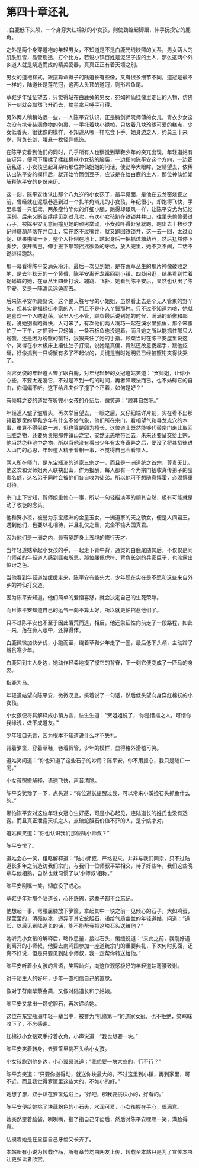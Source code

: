 # 第四十章还礼
,  白鹿低下头颅，一个身穿大红棉袄的小女孩，则使劲踮起脚跟，伸手抚摸它的鹿角。
   之外是两个身穿道袍的年轻男女，不知道是不是白鹿光线映照的关系，男女两人的肌肤胜雪，晶莹剔透，打个比方，若说小镇百姓是泥胚子捏的土人，那么这两个外乡道人就是烧造而成的精美瓷器，真真正正有着天壤之别。
   男女的道袍样式，跟摆算命摊子的陆道长有些像，又有很多细节不同，道冠是最不一样的，陆道长是莲花冠，这两人头顶的道冠，则形若鱼尾。
   草鞋少年怔怔望去，只觉得站在白鹿旁的男女，宛如神仙挂像里走出的人物，仿佛下一刻就会飘然飞升而去，摘星拿月唾手可得。
   另外两人稍稍站远一些，一人陈平安认识，正是铸剑师阮师傅的女儿，青衣少女这次没有携带装满食物的包裹，一手托着块小绣帕，只放着几块玲珑可爱的糕点，少女低着头，很犹豫的模样，不知道从哪一样吃食下手。她身边之人，约莫三十来岁，背负长剑，腰悬一枚怪异佩饰。
   在陈平安看到他们的同时，几乎所有人也察觉到草鞋少年的突兀出现，年轻道姑有些讶异，便弯下腰揉了揉红棉袄小女孩的脑袋，一边指向陈平安这个方向，一边窃窃私语，小女孩竖起耳朵听那位神仙姐姐的问话，使劲睁大眼眸，定睛望去，依稀认出陈平安的模样后，就开始竹筒倒豆子，应该是在给白鹿的主人，那位神仙姐姐解释陈平安的身份来历。
   这一刻，陈平安也认出那个八九岁的小女孩了，最早见面，是他在去龙窑烧瓷之前，曾经就在泥瓶巷遇到过一个扎羊角辫儿的小女孩，年纪很小，却跑得飞快，手里拿着一只纸鸢，两条瘦竹竿似的纤细小腿，跑得却跟风一样，让陈平安尤为记忆深刻。后来又断断续续见到过几次，有次小女孩趴在铁锁井井口，往里头偷偷丢过石子，被陈平安无意间撞见她的顽劣举动，小女孩吓得赶紧就跑，跑出去十数步才记得糖葫芦落在井口上，实在熬不过嘴馋，就又跑回铁锁井，这一去一回，太过仓促，结果啪唧一下，整个人扑倒在地上，站起身后一把抓过糖葫芦，然后猛然停下脚步，张开嘴巴，伸手拔下那颗摇摇欲坠的牙齿，放入兜里，她不哭不闹，二话不说继续跑路。
   那一幕看得陈平安满头冷汗。最后一次见到她，是在荒草丛生的那片神像破败之地，是去年秋天的一个黄昏，陈平安离开龙窑回到小镇，四处闲逛，结果看到忙着捉蟋蟀的她，在草丛里四处打滚、蹦跳、飞扑，她看到陈平安后，显然也认出了陈平安，又是一阵清风远遁而去。
   后来陈平安听顾粲说，这个整天脏兮兮的小姐姐，虽然看上去是个无人管束的野丫头，但其实是福禄街李家的人，而且不是仆人丫鬟那种。只不过不知道为啥，她就是喜欢一个人瞎逛荡，家里人也不管，顾粲最后说到她的时候，满满的骄傲和鄙视，说她别看跑得快，人可笨了，有次他们两人凑巧一起在溪水里抓鱼，那个笨蛋忙了一下午，才抓到一只螃蟹，一条石板鱼也没逮着，而且她之所以能抓住那只大螃蟹，还是因为螃蟹的蟹钳，狠狠夹住了她的手指。顾粲当时在陈平安屋里说这个，笑得在小木板床上捂住肚子打滚，说她是真傻，竟然还故意扬起手，跟他炫耀，好像抓到一只螃蟹有多了不起似的，关键是当时她明显已经被蟹钳夹得快哭了。
   面容英俊的年轻道人瞥了眼白鹿，对年纪轻轻的女冠道姑笑道：“贺师姐，让你小心些，不要太宠溺它，不过是不到一旬的时间，再者障眼法而已，也不妨碍它的自由，你偏偏不听。这下给凡夫俗子撞了个正着，如何是好？”
   有倾城之姿的道姑在听完小女孩的介绍后，微笑道：“顺其自然吧。”
   年轻道人皱了皱眉头，再次举目望去，一眼之后，又仔细端详片刻，实在看不出那背着箩筐的草鞋少年有什么不俗气象，他们所在宗门，看相望气和寻龙点穴的本事，虽算不得冠绝一洲，但也算是颇为擅长，这位道士既然能够代替宗门来此取回压胜之物，还要负责把那件镇山之宝，安然无恙地带回去，未来还要呈交给上宗，他当然绝非池中之物，所以当他没有看出少年有太多奇异之后，便没了将其招徕进入山门的心思，年轻道人精于看相一事，不觉得自己会看错人。
   两人所在师门，是东宝瓶洲的道家三宗之一，而且是一洲道统之首宗，尊贵无比。他这次和贺师姐两人联袂出山，作为报酬，每人都有一个为宗门招收真传弟子的宝贵名额，这名弟子同时会被他们各自收为徒弟。所以他可不想随意挥霍，必须慎重对待。
   宗门上下皆知，贺师姐重修心一事，所以一句轻描淡写的顺其自然，极有可能就是动了收徒的念头。
   他和贺小凉，被誉为东宝瓶洲的金童玉女，一洲道家的天之骄女，便是人间君王，遇到他们，也要以礼相待，并且礼仪之重，完全不输大国真君。
   因为他们是一洲之内，最有望跻身上五境的修行天才。
   当年轻道姑牵起小女孩的手，一起走下青牛背，通灵的白鹿尾随其后，不仅仅是同门师弟的年轻道人感到匪夷所思，那位腰佩虎符、背负长剑的兵家巨子，也流露出惊讶之色。
   当他看到年轻道姑缓缓走来，陈平安有些头大，少年现在实在是不愿和这些来自外乡的神仙打交道。
   因为陈平安知道，他们简单的爱憎喜怒，就会决定自己的生死荣辱。
   而且陈平安知道自己的运气一向不算太好，所以就更怕招惹他们了。
   只不过陈平安也不至于因此落荒而逃，相反，他还象征性向前走了一段路程，如此一来，落在旁人眼中，还算得体。
   白鹿微微加快步伐，小跑而至，绕着草鞋少年走了一圈，最后低下头颅，主动蹭了蹭贫寒少年。
   白鹿回到主人身边，她动作轻柔地摸了摸它的背脊，下一刻它便变成了一匹马的身姿。
   指鹿为马。
   年轻道姑望向陈平安，微微叹息，笑着说了一句话，然后低头望向身穿红棉袄的小女孩。
   小女孩便将其解释成小镇方言，怯生生道：“贺姐姐说了，‘你是惜福之人，可惜你我缘浅，做不成道友。’”
   少年哑口无言，因为根本不知道说什么才不失礼。
   背着箩筐，穿着草鞋，卷着裤管，少年的模样，显得格外滑稽可笑。
   道姑笑问道：“你也知道了这些石子的妙用？陈平安，你不用担心，我只是随口一问。”
   小女孩照搬解释，语速飞快，声音清脆。
   陈平安犹豫了一下，点头道：“有位道长提醒过我，可以常来小溪捡石头抓鱼什么的。”
   哪怕陈平安对这位年轻女冠心生好感，可是小心起见，连陆道长的姓氏也没有透露。而且真正泄露天机之人，点破蛇胆石价值不菲的人，是宁姚才对。
   道姑微笑道：“你也认识我们那位陆小师叔？”
   陈平安愣了。
   道姑会心一笑，粗略解释道：“陆小师叔，严格说来，并非与我们同宗，只不过陆道长多年之前造访我们宗门，与我们一位师叔平辈相交，待了好些年，我们这些晚辈与他相熟，自然也就习惯了以‘小师叔’相称。”
   陈平安咧嘴一笑，彻底没了戒心。
   草鞋少年对那个陆道长，心怀感恩，这辈子都不会忘记。
   他想起一事，弯腰屈膝放下箩筐，拿起其中一块之前一见倾心的石子，大如鸡蛋，绿莹莹的，清亮似冰，迥异于其它蛇胆石，递给气质幽兰的年轻道姑，问道：“道长，以后见到陆道长的话，能不能帮我把这块石头送给他？”
   她听完小女孩的解释后，略作思量，接过石头，缓缓说道：“来此之前，我刚好遇到离开的小师叔，他要去南涧国参加一座道统宗门的重要典礼，下次何时见面，还真不好说，但是只要见到陆小师叔，我一定帮你转送给他。”
   陈平安听着小女孩的言语，笑容灿烂，向这位观感极好的年轻道姑弯腰致谢。
   对于陌生人的好坏，少年一直相信自己的直觉。
   像对于苻南华蔡金简，又像对陆道长和宁姑娘。
   陈平安又拿出一颗蛇胆石，再次递给她。
   这位在东宝瓶洲年轻一辈当中，被誉为“机缘第一”的道家女冠，也不拒绝，笑眯眯收下了，不忘感谢。
   红棉袄小女孩双手拧着衣角，小声说道：“我也想要一块。”
   陈平安笑着转身，去箩筐里挑石头给小女孩。
   小女孩跑到他身边，小心翼翼说道：“我想要一块大些的，行不行？”
   陈平安笑道：“只要你搬得动，就送你块最大的。不过这里到小镇，再到家里，可不近。而且我觉得箩筐里这些大的，不如小的好。”
   她想了想，双手趴在箩筐边沿上，“好吧，那我要挑块小的，好看的。”
   陈平安便给她挑了块藕粉色的小石头，水润可爱，小女孩握在手心，很满意。
   她突然歪着脑袋，咧咧嘴，指了指自己牙齿后，然后对陈平安嘿嘿一笑，满脸得意。
   估摸着她是在显摆自己牙齿又长齐了。
  本站所有小说为转载作品，所有章节均由网友上传，转载至本站只是为了宣传本书让更多读者欣赏。